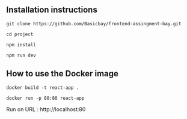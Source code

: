 ## Installation instructions
```console
git clone https://github.com/Basicbay/frontend-assingment-bay.git
```
```console
cd project
```
```console
npm install
```
```console
npm run dev
```
## How to use the Docker image
```console
docker build -t react-app .
```
```console
docker run -p 80:80 react-app
```
Run on URL : http://localhost:80
